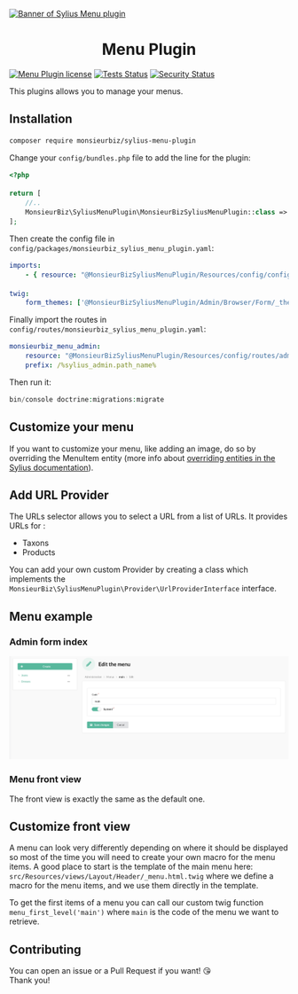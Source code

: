 [![Banner of Sylius Menu plugin](docs/images/banner.jpg)](https://monsieurbiz.com/agence-web-experte-sylius)

<h1 align="center">Menu Plugin</h1>

[![Menu Plugin license](https://img.shields.io/github/license/monsieurbiz/SyliusMenuPlugin?public)](https://github.com/monsieurbiz/SyliusMenuPlugin/blob/master/LICENSE.txt)
[![Tests Status](https://img.shields.io/github/workflow/status/monsieurbiz/SyliusMenuPlugin/Tests?logo=github)](https://github.com/monsieurbiz/SyliusMenuPlugin/actions?query=workflow%3ATests)
[![Security Status](https://img.shields.io/github/workflow/status/monsieurbiz/SyliusMenuPlugin/Security?label=security&logo=github)](https://github.com/monsieurbiz/SyliusMenuPlugin/actions?query=workflow%3ASecurity)

This plugins allows you to manage your menus.

## Installation

```bash
composer require monsieurbiz/sylius-menu-plugin
```

Change your `config/bundles.php` file to add the line for the plugin:

```php
<?php

return [
    //..
    MonsieurBiz\SyliusMenuPlugin\MonsieurBizSyliusMenuPlugin::class => ['all' => true],
];
```

Then create the config file in `config/packages/monsieurbiz_sylius_menu_plugin.yaml`:

```yaml
imports:
    - { resource: "@MonsieurBizSyliusMenuPlugin/Resources/config/config.yaml" }

twig:
    form_themes: ['@MonsieurBizSyliusMenuPlugin/Admin/Browser/Form/_theme.html.twig']
```
Finally import the routes in `config/routes/monsieurbiz_sylius_menu_plugin.yaml`:

```yaml
monsieurbiz_menu_admin:
    resource: "@MonsieurBizSyliusMenuPlugin/Resources/config/routes/admin.yaml"
    prefix: /%sylius_admin.path_name%
```

Then run it:

```php
bin/console doctrine:migrations:migrate
```

## Customize your menu

If you want to customize your menu, like adding an image, do so by overriding the MenuItem entity (more info about [overriding entities in the Sylius documentation](https://docs.sylius.com/en/1.9/customization/model.html)).

## Add URL Provider

The URLs selector allows you to select a URL from a list of URLs.
It provides URLs for :
- Taxons
- Products

You can add your own custom Provider by creating a class which implements the `MonsieurBiz\SyliusMenuPlugin\Provider\UrlProviderInterface` interface.

## Menu example

### Admin form index

![Admin form view](screenshots/menu_admin.jpg)

### Menu front view

The front view is exactly the same as the default one.

## Customize front view

A menu can look very differently depending on where it should be displayed so most of the time you will need to create your own macro for the menu items.
A good place to start is the template of the main menu here: ```src/Resources/views/Layout/Header/_menu.html.twig``` where we define a macro for the menu items, and we use them directly in the template.

To get the first items of a menu you can call our custom twig function ```menu_first_level('main')``` where `main` is the code of the menu we want to retrieve.

## Contributing

You can open an issue or a Pull Request if you want! 😘  
Thank you!
